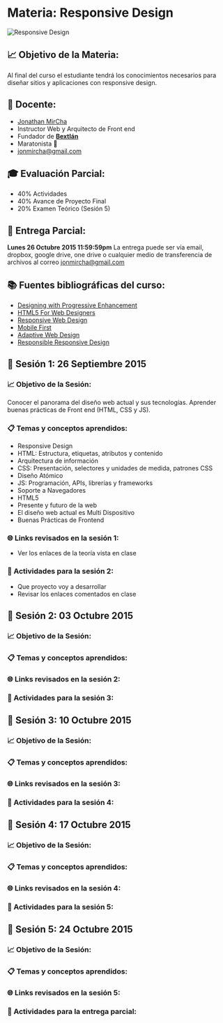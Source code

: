 # Materia: Responsive Design
![Responsive Design](http://bextlan.com/v4/themes/v4/img/cursos/responsive-design.jpg)

## :chart_with_upwards_trend: Objetivo de la Materia:
Al final del curso el estudiante tendrá los conocimientos necesarios para diseñar sitios y aplicaciones con responsive design.

## :bow: Docente:
* [Jonathan MirCha](http://jonmircha.com)
* Instructor Web y Arquitecto de Front end
* Fundador de **[Bextlán](http://bextlan.com)**
* Maratonista :runner:
* jonmircha@gmail.com

## :mortar_board: Evaluación Parcial:
* 40% Actividades
* 40% Avance de Proyecto Final
* 20% Examen Teórico (Sesión 5)
	
## :date: Entrega Parcial:
**Lunes 26 Octubre 2015 11:59:59pm**
La entrega puede ser vía email, dropbox, google drive, one drive o cualquier medio de transferencia de archivos al correo jonmircha@gmail.com

## :books: Fuentes bibliográficas del curso:
* [Designing with Progressive Enhancement](https://www.filamentgroup.com/dwpe/)
* [HTML5 For Web Designers](http://html5forwebdesigners.com/)
* [Responsive Web Design](http://abookapart.com/products/responsive-web-design)
* [Mobile First](http://abookapart.com/products/mobile-first)
* [Adaptive Web Design](http://adaptivewebdesign.info/)
* [Responsible Responsive Design](http://abookapart.com/products/responsible-responsive-design)

## :school: Sesión 1: 26 Septiembre 2015

### :chart_with_upwards_trend: Objetivo de la Sesión:
Conocer el panorama del diseño web actual y sus tecnologías. Aprender buenas prácticas de Front end (HTML, CSS y JS).

### :clipboard: Temas y conceptos aprendidos:
* Responsive Design
* HTML: Estructura, etiquetas, atributos y contenido
* Arquitectura de información
* CSS: Presentación, selectores y unidades de medida, patrones CSS
* Diseño Atómico
* JS: Programación, APIs, librerías y frameworks
* Soporte a Navegadores
* HTML5
* Presente y futuro de la web
* El diseño web actual es Multi Dispositivo
* Buenas Prácticas de Frontend

### :globe_with_meridians: Links revisados en la sesión 1:
* Ver los enlaces de la teoría vista en clase

### :pencil: Actividades para la sesión 2:
* Que proyecto voy a desarrollar
* Revisar los enlaces comentados en clase

## :school: Sesión 2: 03 Octubre 2015
### :chart_with_upwards_trend: Objetivo de la Sesión:
### :clipboard: Temas y conceptos aprendidos:
### :globe_with_meridians: Links revisados en la sesión 2:
### :pencil: Actividades para la sesión 3:

## :school: Sesión 3: 10 Octubre 2015
### :chart_with_upwards_trend: Objetivo de la Sesión:
### :clipboard: Temas y conceptos aprendidos:
### :globe_with_meridians: Links revisados en la sesión 3:
### :pencil: Actividades para la sesión 4:

## :school: Sesión 4: 17 Octubre 2015
### :chart_with_upwards_trend: Objetivo de la Sesión:
### :clipboard: Temas y conceptos aprendidos:
### :globe_with_meridians: Links revisados en la sesión 4:
### :pencil: Actividades para la sesión 5:

## :school: Sesión 5: 24 Octubre 2015
### :chart_with_upwards_trend: Objetivo de la Sesión:
### :clipboard: Temas y conceptos aprendidos:
### :globe_with_meridians: Links revisados en la sesión 5:
### :pencil: Actividades para la entrega parcial: